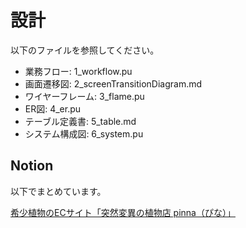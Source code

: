 # 設計

以下のファイルを参照してください。

- 業務フロー: 1_workflow.pu
- 画面遷移図: 2_screenTransitionDiagram.md
- ワイヤーフレーム: 3_flame.pu
- ER図: 4_er.pu
- テーブル定義書: 5_table.md
- システム構成図: 6_system.pu

## Notion
以下でまとめています。

 [希少植物のECサイト「突然変異の植物店 pinna（ぴな）」](https://keen-coyote-ed8.notion.site/EC-pinna-e7e4bb1793864f198afedeaa69d9e9db?pvs=4)
